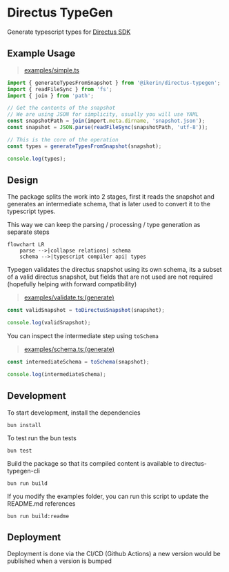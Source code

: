 # Directus TypeGen

Generate typescript types for [Directus SDK](https://docs.directus.io/guides/sdk/types.html)

## Example Usage

> [examples/simple.ts](examples/simple.ts)

```typescript
import { generateTypesFromSnapshot } from '@ikerin/directus-typegen';
import { readFileSync } from 'fs';
import { join } from 'path';

// Get the contents of the snapshot
// We are using JSON for simplicity, usually you will use YAML
const snapshotPath = join(import.meta.dirname, 'snapshot.json');
const snapshot = JSON.parse(readFileSync(snapshotPath, 'utf-8'));

// This is the core of the operation
const types = generateTypesFromSnapshot(snapshot);

console.log(types);
```

## Design

The package splits the work into 2 stages, first it reads the snapshot and generates an intermediate schema, that is later used to convert it to the typescript types.

This way we can keep the parsing / processing / type generation as separate steps

```mermaid
flowchart LR
    parse -->|collapse relations| schema
    schema -->|typescript compiler api| types
```

Typegen validates the directus snapshot using its own schema, its a subset of a valid directus snapshot, but fields that are not used are not required (hopefully helping with forward compatibility)

> [examples/validate.ts:(generate)](examples/validate.ts#L7-L12)

```typescript
const validSnapshot = toDirectusSnapshot(snapshot);

console.log(validSnapshot);
```

You can inspect the intermediate step using `toSchema`

> [examples/schema.ts:(generate)](examples/schema.ts#L7-L12)

```typescript
const intermediateSchema = toSchema(snapshot);

console.log(intermediateSchema);
```

## Development

To start development, install the dependencies

```shell
bun install
```

To test run the bun tests

```shell
bun test
```

Build the package so that its compiled content is available to directus-typegen-cli

```shell
bun run build
```

If you modify the examples folder, you can run this script to update the README.md references

```shell
bun run build:readme
```

## Deployment

Deployment is done via the CI/CD (Github Actions) a new version would be published when a version is bumped
